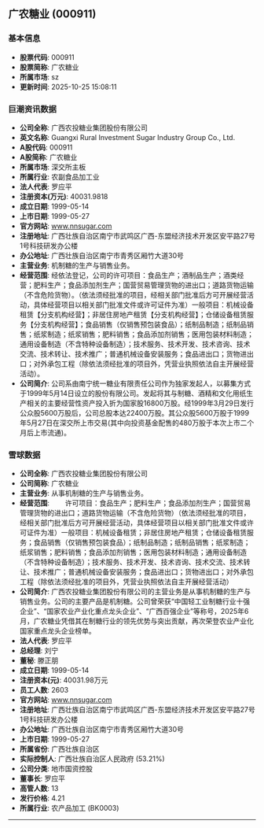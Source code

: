 ## 广农糖业 (000911)

### 基本信息

- **股票代码**: 000911
- **股票简称**: 广农糖业
- **所属市场**: sz
- **更新时间**: 2025-10-25 15:08:11

### 巨潮资讯数据

- **公司全称**: 广西农投糖业集团股份有限公司
- **英文名称**: Guangxi Rural Investment Sugar Industry Group Co., Ltd.
- **A股代码**: 000911
- **A股简称**: 广农糖业
- **所属市场**: 深交所主板
- **所属行业**: 农副食品加工业
- **法人代表**: 罗应平
- **注册资本(万元)**: 40031.9818
- **成立日期**: 1999-05-14
- **上市日期**: 1999-05-27
- **官方网站**: www.nnsugar.com
- **注册地址**: 广西壮族自治区南宁市武鸣区广西-东盟经济技术开发区安平路27号1号科技研发办公楼
- **办公地址**: 广西壮族自治区南宁市青秀区厢竹大道30号
- **主营业务**: 机制糖的生产与销售业务。
- **经营范围**: 经依法登记，公司的许可项目：食品生产；酒制品生产；酒类经营；肥料生产；食品添加剂生产；国营贸易管理货物的进出口；道路货物运输（不含危险货物）。（依法须经批准的项目，经相关部门批准后方可开展经营活动，具体经营项目以相关部门批准文件或许可证件为准）一般项目：机械设备租赁【分支机构经营】；非居住房地产租赁【分支机构经营】；仓储设备租赁服务【分支机构经营】；食品销售（仅销售预包装食品）；纸制品制造；纸制品销售；纸浆制造；纸浆销售；肥料销售；食品添加剂销售；医用包装材料制造；通用设备制造（不含特种设备制造）；技术服务、技术开发、技术咨询、技术交流、技术转让、技术推广；普通机械设备安装服务；食品进出口；货物进出口；对外承包工程（除依法须经批准的项目外，凭营业执照依法自主开展经营活动）。
- **公司简介**: 公司系由南宁统一糖业有限责任公司作为独家发起人，以募集方式于1999年5月14日设立的股份有限公司。发起将其与制糖、酒精和文化用纸生产相关的主要经营性资产投入折为国家股16800万股。经1999年3月29日发行公众股5600万股后，公司总股本达22400万股。其公众股5600万股于1999年5月27日在深交所上市交易(其中向投资基金配售的480万股于本次上市二个月后上市流通)。

### 雪球数据

- **公司全称**: 广西农投糖业集团股份有限公司
- **公司简称**: 广农糖业
- **主营业务**: 从事机制糖的生产与销售业务。
- **经营范围**: 　　许可项目：食品生产；肥料生产；食品添加剂生产；国营贸易管理货物的进出口；道路货物运输（不含危险货物）（依法须经批准的项目，经相关部门批准后方可开展经营活动，具体经营项目以相关部门批准文件或许可证件为准）一般项目：机械设备租赁；非居住房地产租赁；仓储设备租赁服务；食品销售（仅销售预包装食品）；纸制品制造；纸制品销售；纸浆制造；纸浆销售；肥料销售；食品添加剂销售；医用包装材料制造；通用设备制造（不含特种设备制造）；技术服务、技术开发、技术咨询、技术交流、技术转让、技术推广；普通机械设备安装服务；食品进出口；货物进出口；对外承包工程（除依法须经批准的项目外，凭营业执照依法自主开展经营活动）
- **公司简介**: 广西农投糖业集团股份有限公司的主营业务是从事机制糖的生产与销售业务。公司的主要产品是机制糖。公司曾荣获“中国轻工业制糖行业十强企业”、“国家农业产业化重点龙头企业”、“广西百强企业”等称号，2025年6月，广农糖业凭借其在制糖行业的领先优势与突出贡献，再次荣登农业产业化国家重点龙头企业榜单。
- **法人代表**: 罗应平
- **总经理**: 刘宁
- **董秘**: 滕正朋
- **成立日期**: 1999-05-14
- **注册资本(元)**: 40031.98万元
- **员工人数**: 2603
- **官方网站**: www.nnsugar.com
- **注册地址**: 广西壮族自治区南宁市武鸣区广西-东盟经济技术开发区安平路27号1号科技研发办公楼
- **办公地址**: 广西壮族自治区南宁市青秀区厢竹大道30号
- **上市日期**: 1999-05-27
- **所属省份**: 广西壮族自治区
- **实际控制人**: 广西壮族自治区人民政府 (53.21%)
- **公司分类**: 地市国资控股
- **董事长**: 罗应平
- **高管人数**: 13
- **发行价格**: 4.21
- **所属行业**: 农产品加工 (BK0003)

---